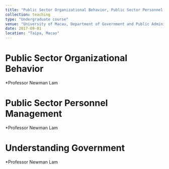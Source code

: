```yaml
---
title: "Public Sector Organizational Behavior, Public Sector Personnel Management, Understanding Government"
collection: teaching
type: "Undergraduate course"
venue: "University of Macau, Department of Government and Public Administration"
date: 2017-09-01
location: "Taipa, Macao"
---
```


Public Sector Organizational Behavior
======
*Professor Newman Lam

Public Sector Personnel Management
======
*Professor Newman Lam


Understanding Government
======
*Professor Newman Lam
